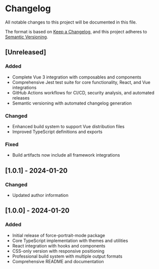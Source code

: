 # Changelog

All notable changes to this project will be documented in this file.

The format is based on [Keep a Changelog](https://keepachangelog.com/en/1.0.0/),
and this project adheres to [Semantic Versioning](https://semver.org/spec/v2.0.0.html).

## [Unreleased]

### Added
- Complete Vue 3 integration with composables and components
- Comprehensive Jest test suite for core functionality, React, and Vue integrations
- GitHub Actions workflows for CI/CD, security analysis, and automated releases
- Semantic versioning with automated changelog generation

### Changed
- Enhanced build system to support Vue distribution files
- Improved TypeScript definitions and exports

### Fixed
- Build artifacts now include all framework integrations

## [1.0.1] - 2024-01-20

### Changed
- Updated author information

## [1.0.0] - 2024-01-20

### Added
- Initial release of force-portrait-mode package
- Core TypeScript implementation with themes and utilities
- React integration with hooks and components
- CSS-only version with responsive positioning
- Professional build system with multiple output formats
- Comprehensive README and documentation
